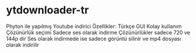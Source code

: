# ytdownloader-tr
Phyton ile yapılmış Youtube indirici
Özellikler:
  Türkçe GUI
  Kolay kullanım
  Çözünürlük seçimi
  Sadece ses olarak indirme
Çözünürlükler sadece 720 ve 144p dir
Ses olarak indirmede ise sadece görüntü silinir ve mp4 dosyası olarak indirilir

